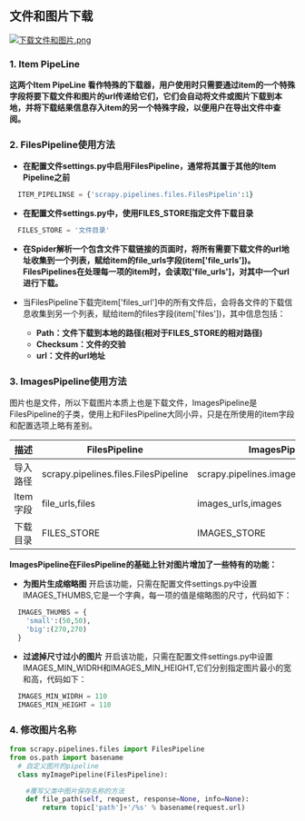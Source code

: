 ## 文件和图片下载
[![下载文件和图片.png](https://i.loli.net/2018/05/02/5ae91e0100a3d.png)](https://i.loli.net/2018/05/02/5ae91e0100a3d.png)

### 1. Item PipeLine
**这两个Item PipeLine 看作特殊的下载器，用户使用时只需要通过item的一个特殊字段将要下载文件和图片的url传递给它们，它们会自动将文件或图片下载到本地，并将下载结果信息存入item的另一个特殊字段，以便用户在导出文件中查阅。**

### 2. FilesPipeline使用方法
- **在配置文件settings.py中启用FilesPipeline，通常将其置于其他的Item Pipeline之前**
```python
  ITEM_PIPELINSE = {'scrapy.pipelines.files.FilesPipelin':1}
```
- **在配置文件settings.py中，使用FILES_STORE指定文件下载目录**
```python
  FILES_STORE = '文件目录'
```
- **在Spider解析一个包含文件下载链接的页面时，将所有需要下载文件的url地址收集到一个列表，赋给item的file_urls字段(item['file_urls'])。FilesPipelines在处理每一项的item时，会读取['file_urls']，对其中一个url进行下载。**

- 当FilesPipeline下载完item['files_url']中的所有文件后，会将各文件的下载信息收集到另一个列表，赋给item的files字段(item['files'])，其中信息包括：

    - **Path：文件下载到本地的路径(相对于FILES_STORE的相对路径)**
    - **Checksum：文件的交验**
    - **url：文件的url地址**

### 3. ImagesPipeline使用方法
图片也是文件，所以下载图片本质上也是下载文件，ImagesPipeline是FilesPipeline的子类，使用上和FilesPipeline大同小异，只是在所使用的item字段和配置选项上略有差别。

| 描述     | FilesPipeline                        | ImagesPipeline                         |
| -------- | ------------------------------------ | -------------------------------------- |
| 导入路径 | scrapy.pipelines.files.FilesPipeline | scrapy.pipelines.images.ImagesPipeline |
| Item字段 | file_urls,files                      | images_urls,images                     |
| 下载目录 | FILES_STORE                          | IMAGES_STORE                                       |
**ImagesPipeline在FilesPipeline的基础上针对图片增加了一些特有的功能：**
- **为图片生成缩略图**
开启该功能，只需在配置文件settings.py中设置IMAGES_THUMBS,它是一个字典，每一项的值是缩略图的尺寸，代码如下：
```python
  IMAGES_THUMBS = {
    'small':(50,50),
    'big':(270,270)
  }
```
- **过滤掉尺寸过小的图片**
开启该功能，只需在配置文件settings.py中设置IMAGES_MIN_WIDRH和IMAGES_MIN_HEIGHT,它们分别指定图片最小的宽和高，代码如下：
```python
  IMAGES_MIN_WIDRH = 110
  IMAGES_MIN_HEIGHT = 110
```
### 4. 修改图片名称
```python
from scrapy.pipelines.files import FilesPipeline
from os.path import basename
  # 自定义图片的pipeline
  class myImagePipeline(FilesPipeline):

    #覆写父类中图片保存名称的方法
    def file_path(self, request, response=None, info=None):
        return topic['path']+'/%s' % basename(request.url)
```
